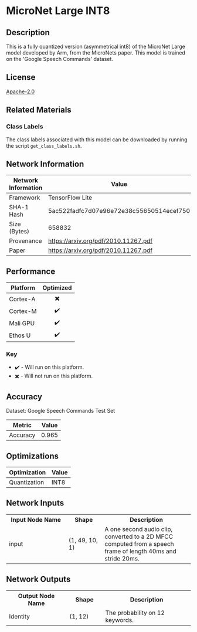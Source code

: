 # MicroNet Large INT8

## Description
This is a fully quantized version (asymmetrical int8) of the MicroNet Large model developed by Arm, from the MicroNets paper. This model is trained on the 'Google Speech Commands' dataset.

## License
[Apache-2.0](https://spdx.org/licenses/Apache-2.0.html)

## Related Materials
### Class Labels
The class labels associated with this model can be downloaded by running the script `get_class_labels.sh`.

## Network Information
| Network Information |  Value         |
|---------------------|----------------|
|  Framework          | TensorFlow Lite |
|  SHA-1 Hash         | 5ac522fadfc7d07e96e72e38c55650514ecef750 |
|  Size (Bytes)       | 658832 |
|  Provenance         | https://arxiv.org/pdf/2010.11267.pdf |
|  Paper              | https://arxiv.org/pdf/2010.11267.pdf |

## Performance
| Platform | Optimized |
|----------|:---------:|
| Cortex-A |:heavy_multiplication_x:         |
| Cortex-M |:heavy_check_mark:         |
| Mali GPU |:heavy_check_mark:         |
| Ethos U  |:heavy_check_mark:         |

### Key
* :heavy_check_mark: - Will run on this platform.
* :heavy_multiplication_x: - Will not run on this platform.

## Accuracy
Dataset: Google Speech Commands Test Set

| Metric | Value |
|--------|-------|
| Accuracy | 0.965 |

## Optimizations
| Optimization |  Value  |
|--------------|---------|
| Quantization | INT8 |

## Network Inputs
<table>
    <tr>
        <th width="200">Input Node Name</th>
        <th width="100">Shape</th>
        <th width="300">Description</th>
    </tr>
    <tr>
        <td>input</td>
        <td>(1, 49, 10, 1)</td>
        <td>A one second audio clip, converted to a 2D MFCC computed from a speech frame of length 40ms and stride 20ms.</td> 
    </tr>
</table>

## Network Outputs
<table>
    <tr>
        <th width="200">Output Node Name</th>
        <th width="100">Shape</th>
        <th width="300">Description</th>
    </tr>
    <tr>
        <td>Identity</td>
        <td>(1, 12)</td>
        <td>The probability on 12 keywords.</td> 
    </tr>
</table>
